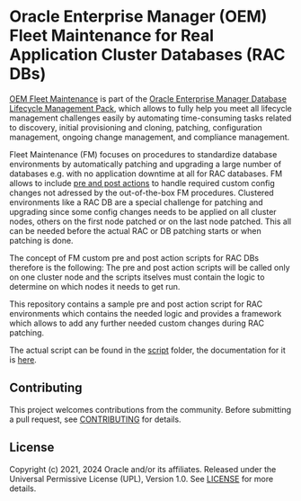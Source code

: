 # Oracle Enterprise Manager (OEM) Fleet Maintenance for Real Application Cluster Databases (RAC DBs)

[OEM Fleet Maintenance](https://docs.oracle.com/en/enterprise-manager/cloud-control/enterprise-manager-cloud-control/13.5/emlcm/database-fleet-maintenance.html#GUID-60B39D16-322B-435F-85F0-C39AFC80E96B) is part of the [Oracle Enterprise Manager Database Lifecycle Management Pack](https://www.oracle.com/manageability/enterprise-manager/technologies/database-lifecycle-management-pack.html), which allows to fully help you meet all lifecycle management challenges easily by automating time-consuming tasks related to discovery, initial provisioning and cloning, patching, configuration management, ongoing change management, and compliance management.

Fleet Maintenance (FM) focuses on procedures to standardize database environments by automatically patching and upgrading a large number of databases e.g. with no application downtime at all for RAC databases. FM allows 
to include [pre and post actions](https://docs.oracle.com/en/enterprise-manager/cloud-control/enterprise-manager-cloud-control/13.5/emlcm/database-fleet-maintenance.html#GUID-44E212D9-774A-409E-AEFC-C20458FA767F) to handle required custom config changes not adressed by the out-of-the-box FM procedures. Clustered environments like a RAC DB are a special challenge for patching and upgrading since some config changes needs to be applied on all cluster nodes, others on the first node patched or on the last node patched. This all can be needed before the actual RAC or DB patching starts or when patching is done.
  
The concept of FM custom pre and post action scripts for RAC DBs therefore is the following: The pre and post action scripts will be called only on one cluster node and the scripts itselves must contain the logic to determine on which nodes it needs to get run.

This repository contains a sample pre and post action script for RAC environments which contains the needed logic and provides a framework which allows to add any further needed custom changes during RAC patching.

The actual script can be found in the [script](./script/) folder, the documentation for it is [here](./docs/).

## Contributing

This project welcomes contributions from the community. Before submitting a pull
request, see [CONTRIBUTING](./CONTRIBUTING.md) for details.

## License

Copyright (c) 2021, 2024 Oracle and/or its affiliates.
Released under the Universal Permissive License (UPL), Version 1.0.
See [LICENSE](./LICENSE) for more details.

